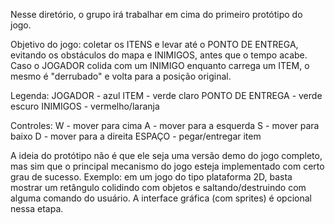 Nesse diretório, o grupo irá trabalhar em cima do primeiro protótipo do jogo.

Objetivo do jogo: coletar os ITENS e levar até o PONTO DE ENTREGA, evitando os obstáculos do mapa e INIMIGOS, antes que o tempo acabe. Caso o JOGADOR colida com um INIMIGO enquanto carrega um ITEM, o mesmo é "derrubado" e volta para a posição original.

Legenda: JOGADOR - azul
         ITEM - verde claro
         PONTO DE ENTREGA - verde escuro
         INIMIGOS - vermelho/laranja

Controles: W - mover para cima
           A - mover para a esquerda
           S - mover para baixo
           D - mover para a direita
           ESPAÇO - pegar/entregar item


A ideia do protótipo não é que ele seja uma versão demo do jogo completo, mas sim que o principal mecanismo do jogo esteja implementado com certo grau de sucesso. Exemplo: em um jogo do tipo plataforma 2D, basta mostrar um retângulo colidindo com objetos e saltando/destruindo com alguma comando do usuário. A interface gráfica (com sprites) é opcional nessa etapa.